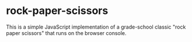 # rock-paper-scissors

This is a simple JavaScript implementation of a grade-school classic "rock paper scissors" that runs on the browser console.